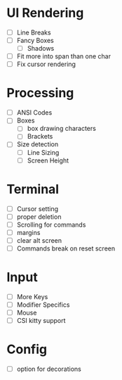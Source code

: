 # UI Rendering
- [ ] Line Breaks
- [ ] Fancy Boxes
    - [ ] Shadows
- [ ] Fit more into span than one char
- [ ] Fix cursor rendering

# Processing
- [ ] ANSI Codes
- [ ] Boxes
    - [ ] box drawing characters
    - [ ] Brackets
- [ ] Size detection
    - [ ] Line Sizing
    - [ ] Screen Height 

# Terminal
- [ ] Cursor setting
- [ ] proper deletion
- [ ] Scrolling for commands
- [ ] margins
- [ ] clear alt screen
- [ ] Commands break on reset screen

# Input
- [ ] More Keys
- [ ] Modifier Specifics
- [ ] Mouse
- [ ] CSI kitty support

# Config
- [ ] option for decorations
